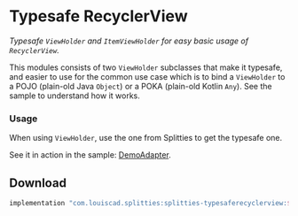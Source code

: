 # Typesafe RecyclerView

*Typesafe `ViewHolder` and `ItemViewHolder` for easy basic usage of
`RecyclerView`.*

This modules consists of two `ViewHolder` subclasses that make it typesafe,
and easier to use for the common use case which is to bind a `ViewHolder` to a
POJO (plain-old Java `Object`) or a POKA (plain-old Kotlin `Any`).
See the sample to understand how it works.

### Usage

When using `ViewHolder`, use the one from Splitties to get the typesafe one.

See it in action in the sample: [DemoAdapter](
../sample/src/main/java/com/louiscad/splittiessample/demo/DemoAdapter.kt
).

## Download

```groovy
implementation "com.louiscad.splitties:splitties-typesaferecyclerview:$splitties_version"
```
